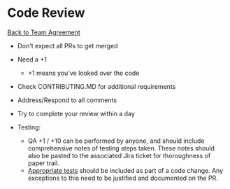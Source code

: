 Code Review
===============================
[Back to Team Agreement](README.md)

- Don't expect all PRs to get merged
- Need a +1
  - +1 means you've looked over the code
- Check CONTRIBUTING.MD for additional requirements
- Address/Respond to all comments
- Try to complete your review within a day

- Testing:
  - QA +1 / +10 can be performed by anyone, and should include comprehensive notes of testing steps taken. These notes should also be pasted to the associated Jira ticket for thoroughness of paper trail.
  - [Appropriate tests](https://w-dev-blog.appspot.com/posts/2015/12/07/what-kind-of-test-is-that/index.html) should be included as part of a code change. Any exceptions to this need to be justified and documented on the PR.
  


